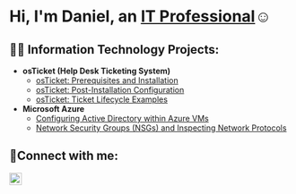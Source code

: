 
<h1>Hi, I'm Daniel, an <a href="https://www.linkedin.com/in/daniel-carty-055a8a85/">IT Professional</a>☺</h1>

<h2>👨‍💻 Information Technology Projects:</h2>

- <b>osTicket (Help Desk Ticketing System)</b>
  - [osTicket: Prerequisites and Installation](https://github.com/dcarter300/osticket-prereqs)
  - [osTicket: Post-Installation Configuration](https://github.com/dcarter300/post-install-config)
  - [osTicket: Ticket Lifecycle Examples](https://github.com/dcarter300/ticket-lifecycle)
- <b>Microsoft Azure</b>
  - [Configuring Active Directory within Azure VMs](https://github.com/dcarter300/configure-ad)
  - [Network Security Groups (NSGs) and Inspecting Network Protocols](https://github.com/dcarter300/azure-network-protocols)

<h2>🤳Connect with me:</h2>

[<img align="left" alt="Daniel | LinkedIn" width="22px" src="https://cdn.jsdelivr.net/npm/simple-icons@v3/icons/linkedin.svg" />][linkedin]


[linkedin]: https://www.linkedin.com/in/daniel-carty-055a8a85/

<!---- 👋 Hi, I’m @dcarter300
- 👀 I’m interested in ...
- 🌱 I’m currently learning ...
- 💞️ I’m looking to collaborate on ...
- 📫 How to reach me ...


dcarter300/dcarter300 is a ✨ special ✨ repository because its `README.md` (this file) appears on your GitHub profile.
You can click the Preview link to take a look at your changes.
--->


